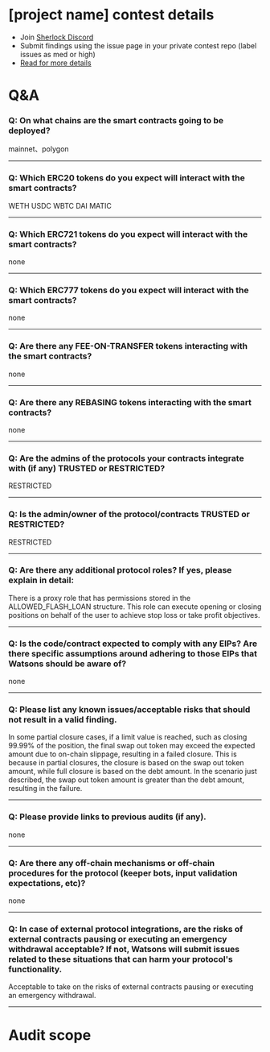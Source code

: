 
# [project name] contest details

- Join [Sherlock Discord](https://discord.gg/MABEWyASkp)
- Submit findings using the issue page in your private contest repo (label issues as med or high)
- [Read for more details](https://docs.sherlock.xyz/audits/watsons)

# Q&A

### Q: On what chains are the smart contracts going to be deployed?
mainnet、polygon
___

### Q: Which ERC20 tokens do you expect will interact with the smart contracts? 
WETH USDC WBTC DAI MATIC
___

### Q: Which ERC721 tokens do you expect will interact with the smart contracts? 
none
___

### Q: Which ERC777 tokens do you expect will interact with the smart contracts? 
none
___

### Q: Are there any FEE-ON-TRANSFER tokens interacting with the smart contracts?

none
___

### Q: Are there any REBASING tokens interacting with the smart contracts?

none
___

### Q: Are the admins of the protocols your contracts integrate with (if any) TRUSTED or RESTRICTED?
RESTRICTED
___

### Q: Is the admin/owner of the protocol/contracts TRUSTED or RESTRICTED?
RESTRICTED
___

### Q: Are there any additional protocol roles? If yes, please explain in detail:
There is a proxy role that has permissions stored in the ALLOWED_FLASH_LOAN structure. This role can execute opening or closing positions on behalf of the user to achieve stop loss or take profit objectives.
___

### Q: Is the code/contract expected to comply with any EIPs? Are there specific assumptions around adhering to those EIPs that Watsons should be aware of?
none
___

### Q: Please list any known issues/acceptable risks that should not result in a valid finding.
In some partial closure cases, if a limit value is reached, such as closing 99.99% of the position, the final swap out token may exceed the expected amount due to on-chain slippage, resulting in a failed closure. This is because in partial closures, the closure is based on the swap out token amount, while full closure is based on the debt amount. In the scenario just described, the swap out token amount is greater than the debt amount, resulting in the failure.
___

### Q: Please provide links to previous audits (if any).
none
___

### Q: Are there any off-chain mechanisms or off-chain procedures for the protocol (keeper bots, input validation expectations, etc)?
none
___

### Q: In case of external protocol integrations, are the risks of external contracts pausing or executing an emergency withdrawal acceptable? If not, Watsons will submit issues related to these situations that can harm your protocol's functionality.
Acceptable to take on the risks of external contracts pausing or executing an emergency withdrawal.
___



# Audit scope



